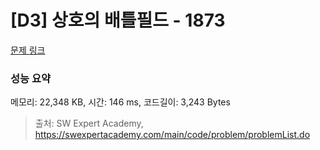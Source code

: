 # [D3] 상호의 배틀필드 - 1873 

[문제 링크](https://swexpertacademy.com/main/code/problem/problemDetail.do?contestProbId=AV5LyE7KD2ADFAXc) 

### 성능 요약

메모리: 22,348 KB, 시간: 146 ms, 코드길이: 3,243 Bytes



> 출처: SW Expert Academy, https://swexpertacademy.com/main/code/problem/problemList.do